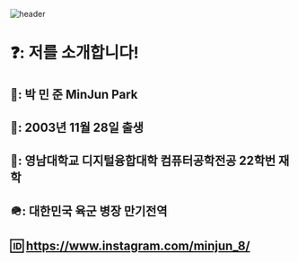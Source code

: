 <div>
  
  <!--Header-->
  ![header](https://capsule-render.vercel.app/api?type=venom&color=gradient&height=300&section=header&text=반갑습니다^^)
  
</div>

<div>
  <!--Body-->
  
  # ❓: 저를 소개합니다!
  ## 📛: 박 민 준 MinJun Park
  ## 🍼: 2003년 11월 28일 출생
  ## 🏫: 영남대학교 디지털융합대학 컴퓨터공학전공 22학번 재학
  ## 🪖: 대한민국 육군 병장 만기전역 
  ## :id: https://www.instagram.com/minjun_8/
  
  <br/>
  <br/>
  

  

</div>

<!--
**Jiyu-Kim/Jiyu-Kim** is a ✨ _special_ ✨ repository because its `README.md` (this file) appears on your GitHub profile.

Here are some ideas to get you started:
- Hi there 👋
- 🔭 I’m currently working on ...
- 🌱 I’m currently learning ...
- 👯 I’m looking to collaborate on ...
- 🤔 I’m looking for help with ...
- 💬 Ask me about ...
- 📫 How to reach me: ...
- 😄 Pronouns: ...
- ⚡ Fun fact: ...
-->
